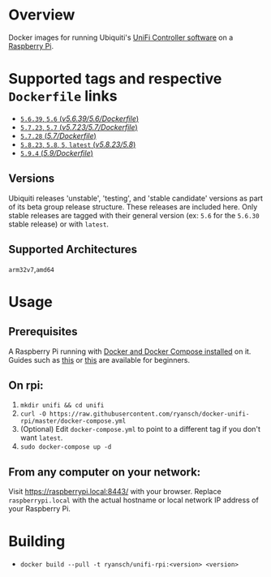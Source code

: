 # Overview

Docker images for running Ubiquiti's [UniFi Controller software](https://www.ubnt.com/download/unifi/) on a [Raspberry Pi](https://www.raspberrypi.org/).

# Supported tags and respective `Dockerfile` links

- [`5.6.39`, `5.6` (*v5.6.39/5.6/Dockerfile*)](https://github.com/ryansch/docker-unifi-rpi/blob/v5.6.39/5.6/Dockerfile)
- [`5.7.23`, `5.7` (*v5.7.23/5.7/Dockerfile*)](https://github.com/ryansch/docker-unifi-rpi/blob/v5.7.23/5.7/Dockerfile)
- [`5.7.28` (*5.7/Dockerfile*)](https://github.com/ryansch/docker-unifi-rpi/blob/master/5.7/Dockerfile)
- [`5.8.23`, `5.8`, `5`, `latest` (*v5.8.23/5.8*)](https://github.com/ryansch/docker-unifi-rpi/blob/v5.8.23/5.8)
- [`5.9.4` (*5.9/Dockerfile*)](https://github.com/ryansch/docker-unifi-rpi/blob/master/5.9/Dockerfile)

## Versions
Ubiquiti releases 'unstable', 'testing', and 'stable candidate' versions as part of its beta group release structure.  These releases are included here.  Only stable releases are tagged with their general version (ex: `5.6` for the `5.6.30` stable release) or with `latest`.

## Supported Architectures
`arm32v7`,`amd64`

# Usage

## Prerequisites

A Raspberry Pi running with [Docker and Docker Compose installed](https://docs.docker.com/engine/installation/linux/docker-ce/debian/#install-using-the-convenience-script) on it. Guides such as [this](https://blog.alexellis.io/getting-started-with-docker-on-raspberry-pi/) or [this](https://blog.hypriot.com/getting-started-with-docker-and-mac-on-the-raspberry-pi/) are available for beginners.

## On rpi:

1. `mkdir unifi && cd unifi`
2. `curl -O https://raw.githubusercontent.com/ryansch/docker-unifi-rpi/master/docker-compose.yml`
3. (Optional) Edit `docker-compose.yml` to point to a different tag if you don't want `latest`.
4. `sudo docker-compose up -d`

## From any computer on your network:

Visit https://raspberrypi.local:8443/ with your browser. Replace `raspberrypi.local` with the actual hostname or local network IP address of your Raspberry Pi.

# Building
- `docker build --pull -t ryansch/unifi-rpi:<version> <version>`
